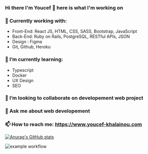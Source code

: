 ### Hi there I'm Youcef 👋 here is what I'm working on 

### :rocket: Currently working with:

- Front-End: React JS, HTML, CSS, SASS, Bootstrap, JavaScript
- Back-End: Ruby on Rails, PostgreSQL, RESTful APIs, JSON
- Design : Figma
- Git, Github, Heroku

### 🌱 I’m currently learning: 
  
- Typescript
- Docker
- UX Design
- SEO

### 👯 I’m looking to collaborate on developement web project  

### 💬 Ask me about web developement

### 📫 How to reach me: https://www.youcef-khalainou.com

[![Anurag's GitHub stats](https://github-readme-stats.vercel.app/api?username=YouCoding6)](https://github.com/anuraghazra/github-readme-stats)

![example workflow](https://github.com/<OWNER>/<REPOSITORY>/actions/workflows/<YouCoding6>/badge.svg)


